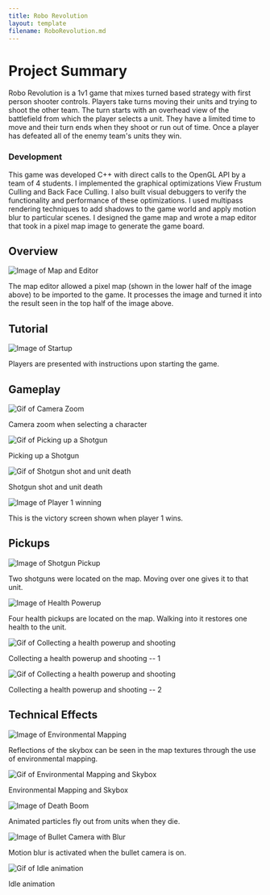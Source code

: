 ```yaml
---
title: Robo Revolution
layout: template
filename: RoboRevolution.md
---
```


# Project Summary

Robo Revolution is a 1v1 game that mixes turned based strategy with first person shooter controls.
Players take turns moving their units and trying to shoot the other team.
The turn starts with an overhead view of the battlefield from which the player selects a unit. 
They have a limited time to move and their turn ends when they shoot or run out of time.
Once a player has defeated all of the enemy team's units they win.

### Development

This game was developed C++ with direct calls to the OpenGL API by a team of 4 students. 
I implemented the graphical optimizations View Frustum Culling and Back Face Culling. I also built 
visual debuggers to verify the functionality and performance of these optimizations. I used multipass
rendering techniques to add shadows to the game world and apply motion blur to particular scenes. 
I designed the game map and wrote a map editor that took in a pixel map image to generate the game board. 
   

## Overview

![Image of Map and Editor](https://loganthatcher.com/images/RoboRev/mapEditorAndOverhead.png)

  The map editor allowed a pixel map (shown in the lower half of the image above) to be imported to the game.
  It processes the image and turned it into the result seen in the top half of the image above.

## Tutorial

![Image of Startup](https://loganthatcher.com/images/RoboRev/startup.png)

  Players are presented with instructions upon starting the game.

## Gameplay

![Gif of Camera Zoom](https://loganthatcher.com/images/RoboRev/cameraZoom.gif)

  Camera zoom when selecting a character

![Gif of Picking up a Shotgun](https://loganthatcher.com/images/RoboRev/PickingUpShotgun.gif)

  Picking up a Shotgun

![Gif of Shotgun shot and unit death](https://loganthatcher.com/images/RoboRev/ShotgunShotAndUnitDeath.gif)

  Shotgun shot and unit death

![Image of Player 1 winning](https://loganthatcher.com/images/RoboRev/player1win.png)

  This is the victory screen shown when player 1 wins.

## Pickups

![Image of Shotgun Pickup](https://loganthatcher.com/images/RoboRev/shotgunpickup.png)

  Two shotguns were located on the map. Moving over one gives it to that unit.

![Image of Health Powerup](https://loganthatcher.com/images/RoboRev/healthpowerup.png)

  Four health pickups are located on the map. Walking into it restores one health to the unit.

![Gif of Collecting a health powerup and shooting](https://loganthatcher.com/images/RoboRev/healthPowerupAndShooting1.gif)

  Collecting a health powerup and shooting -- 1

![Gif of Collecting a health powerup and shooting](https://loganthatcher.com/images/RoboRev/healthPowerupAndShooting2.gif)

  Collecting a health powerup and shooting -- 2


## Technical Effects

![Image of Environmental Mapping](https://loganthatcher.com/images/RoboRev/environmentalMapping.png)

  Reflections of the skybox can be seen in the map textures through the use of environmental mapping.

![Gif of Environmental Mapping and Skybox](https://loganthatcher.com/images/RoboRev/EnvironmentalMappingAndSkybox.gif)

  Environmental Mapping and Skybox

![Image of Death Boom](https://loganthatcher.com/images/RoboRev/deathBoom.png)

  Animated particles fly out from units when they die.

![Image of Bullet Camera with Blur](https://loganthatcher.com/images/RoboRev/bulletCameraWithBlur.png)

  Motion blur is activated when the bullet camera is on.

![Gif of Idle animation](https://loganthatcher.com/images/RoboRev/IdleAnimation.gif)

  Idle animation

